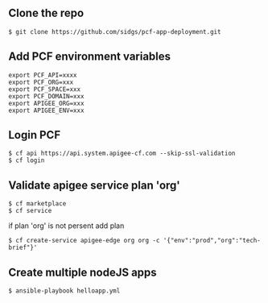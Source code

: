 ## Clone the repo
```
$ git clone https://github.com/sidgs/pcf-app-deployment.git
```
## Add PCF environment variables
```
export PCF_API=xxxx
export PCF_ORG=xxx
export PCF_SPACE=xxx
export PCF_DOMAIN=xxx
export APIGEE_ORG=xxx
export APIGEE_ENV=xxx
```

## Login PCF
```
$ cf api https://api.system.apigee-cf.com --skip-ssl-validation
$ cf login 
```

## Validate  apigee service plan 'org'  
```
$ cf marketplace
$ cf service 
```

if plan 'org' is not persent add plan
```
$ cf create-service apigee-edge org org -c '{"env":"prod","org":"tech-brief"}'
```



## Create multiple nodeJS apps
```
$ ansible-playbook helloapp.yml
```